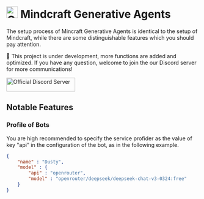 # <img src="https://s2.loli.net/2025/04/18/RWaFJkY4gSDLViy.png" alt="Official Discord Server" width="30" height="30"> Mindcraft Generative Agents



The setup process of Mincraft Generative Agents is identical to the setup of Mindcraft, while
there are some distinguishable features which you should pay attention.

🦾 This project is under development, more functions are added and optimized. If you have any question, welcome to join the our Discord server for more communications! 

<a href="https://discord.gg/RKjspnTBmb" target="_blank"><img src="https://s2.loli.net/2025/04/18/CEjdFuZYA4pKsQD.png" alt="Official Discord Server" width="180" height="36"></a>


## Notable Features 

### Profile of Bots
You are high recommended to specify the service profider as the value of key "api" in the configuration of the bot, 
as in the following example. 
```json
{
    "name" : "Dusty", 
    "model" : {
        "api" : "openrouter", 
        "model" : "openrouter/deepseek/deepseek-chat-v3-0324:free"
    }
}
```